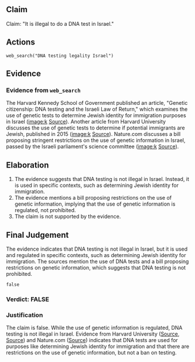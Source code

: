 ## Claim
Claim: "It is illegal to do a DNA test in Israel."

## Actions
```
web_search("DNA testing legality Israel")
```

## Evidence
### Evidence from `web_search`
The Harvard Kennedy School of Government published an article, "Genetic citizenship: DNA testing and the Israeli Law of Return," which examines the use of genetic tests to determine Jewish identity for immigration purposes in Israel (<image:k> [Source](https://ideas.repec.org/p/hrv/hksfac/29408321.html)). Another article from Harvard University discusses the use of genetic tests to determine if potential immigrants are Jewish, published in 2015 (<image:k> [Source](https://dash.harvard.edu/entities/publication/73120379-1b48-6bd4-e053-0100007fdf3b)). Nature.com discusses a bill proposing stringent restrictions on the use of genetic information in Israel, passed by the Israeli parliament's science committee (<image:k> [Source](https://www.nature.com/articles/28247)).


## Elaboration
1.  The evidence suggests that DNA testing is not illegal in Israel. Instead, it is used in specific contexts, such as determining Jewish identity for immigration.
2.  The evidence mentions a bill proposing restrictions on the use of genetic information, implying that the use of genetic information is regulated, not prohibited.
3.  The claim is not supported by the evidence.


## Final Judgement
The evidence indicates that DNA testing is not illegal in Israel, but it is used and regulated in specific contexts, such as determining Jewish identity for immigration. The sources mention the use of DNA tests and a bill proposing restrictions on genetic information, which suggests that DNA testing is not prohibited.

`false`


### Verdict: FALSE

### Justification
The claim is false. While the use of genetic information is regulated, DNA testing is not illegal in Israel. Evidence from Harvard University ([Source](https://ideas.repec.org/p/hrv/hksfac/29408321.html), [Source](https://dash.harvard.edu/entities/publication/73120379-1b48-6bd4-e053-0100007fdf3b)) and Nature.com ([Source](https://www.nature.com/articles/28247)) indicates that DNA tests are used for purposes like determining Jewish identity for immigration and that there are restrictions on the use of genetic information, but not a ban on testing.
